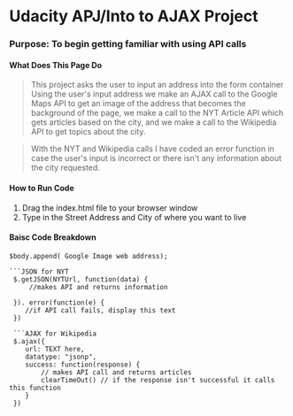 
# Udacity APJ/Into to AJAX Project

### Purpose: To begin getting familiar with using API calls

#### What Does This Page Do

> This project asks the user to input an address into the form container
> Using the user's input address we make an AJAX call to the Google Maps
> API to get an image of the address that becomes the background of the
> page, we make a call to the NYT Article API which gets articles based
> on the city, and we make a call to the Wikipedia API to get topics
> about the city.

> With the NYT and Wikipedia calls I have coded an error function in
> case the user's input is incorrect or there isn't any information about
> the city requested.

#### How to Run Code

1. Drag the index.html file to your browser window
2. Type in the Street Address and City of where you want to live

#### Baisc Code Breakdown

```JQuery for Google Maps API to make background for website
$body.append( Google Image web address);

```JSON for NYT
 $.getJSON(NYTUrl, function(data) {
 	 //makes API and returns information

 }). error(function(e) {
 	//if API call fails, display this text
 })

 ```AJAX for Wikipedia
 $.ajax({
 	url: TEXT here,
 	datatype: "jsonp",
 	success: function(response) {
 		// makes API call and returns articles
 		clearTimeOut() // if the response isn't successful it calls this function
 	}
 })
